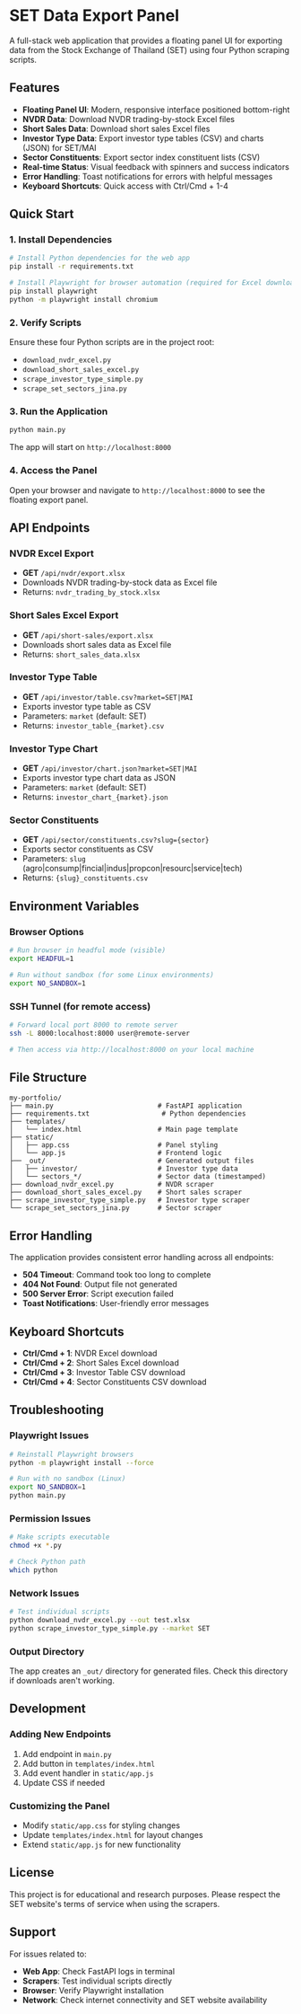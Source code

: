 # SET Data Export Panel

A full-stack web application that provides a floating panel UI for exporting data from the Stock Exchange of Thailand (SET) using four Python scraping scripts.

## Features

- **Floating Panel UI**: Modern, responsive interface positioned bottom-right
- **NVDR Data**: Download NVDR trading-by-stock Excel files
- **Short Sales Data**: Download short sales Excel files  
- **Investor Type Data**: Export investor type tables (CSV) and charts (JSON) for SET/MAI
- **Sector Constituents**: Export sector index constituent lists (CSV)
- **Real-time Status**: Visual feedback with spinners and success indicators
- **Error Handling**: Toast notifications for errors with helpful messages
- **Keyboard Shortcuts**: Quick access with Ctrl/Cmd + 1-4

## Quick Start

### 1. Install Dependencies

```bash
# Install Python dependencies for the web app
pip install -r requirements.txt

# Install Playwright for browser automation (required for Excel downloads)
pip install playwright
python -m playwright install chromium
```

### 2. Verify Scripts

Ensure these four Python scripts are in the project root:
- `download_nvdr_excel.py`
- `download_short_sales_excel.py`
- `scrape_investor_type_simple.py`
- `scrape_set_sectors_jina.py`

### 3. Run the Application

```bash
python main.py
```

The app will start on `http://localhost:8000`

### 4. Access the Panel

Open your browser and navigate to `http://localhost:8000` to see the floating export panel.

## API Endpoints

### NVDR Excel Export
- **GET** `/api/nvdr/export.xlsx`
- Downloads NVDR trading-by-stock data as Excel file
- Returns: `nvdr_trading_by_stock.xlsx`

### Short Sales Excel Export  
- **GET** `/api/short-sales/export.xlsx`
- Downloads short sales data as Excel file
- Returns: `short_sales_data.xlsx`

### Investor Type Table
- **GET** `/api/investor/table.csv?market=SET|MAI`
- Exports investor type table as CSV
- Parameters: `market` (default: SET)
- Returns: `investor_table_{market}.csv`

### Investor Type Chart
- **GET** `/api/investor/chart.json?market=SET|MAI`
- Exports investor type chart data as JSON
- Parameters: `market` (default: SET)
- Returns: `investor_chart_{market}.json`

### Sector Constituents
- **GET** `/api/sector/constituents.csv?slug={sector}`
- Exports sector constituents as CSV
- Parameters: `slug` (agro|consump|fincial|indus|propcon|resourc|service|tech)
- Returns: `{slug}_constituents.csv`

## Environment Variables

### Browser Options
```bash
# Run browser in headful mode (visible)
export HEADFUL=1

# Run without sandbox (for some Linux environments)
export NO_SANDBOX=1
```

### SSH Tunnel (for remote access)
```bash
# Forward local port 8000 to remote server
ssh -L 8000:localhost:8000 user@remote-server

# Then access via http://localhost:8000 on your local machine
```

## File Structure

```
my-portfolio/
├── main.py                          # FastAPI application
├── requirements.txt                  # Python dependencies
├── templates/
│   └── index.html                   # Main page template
├── static/
│   ├── app.css                      # Panel styling
│   └── app.js                       # Frontend logic
├── _out/                            # Generated output files
│   ├── investor/                    # Investor type data
│   └── sectors_*/                   # Sector data (timestamped)
├── download_nvdr_excel.py           # NVDR scraper
├── download_short_sales_excel.py    # Short sales scraper
├── scrape_investor_type_simple.py   # Investor type scraper
└── scrape_set_sectors_jina.py       # Sector scraper
```

## Error Handling

The application provides consistent error handling across all endpoints:

- **504 Timeout**: Command took too long to complete
- **404 Not Found**: Output file not generated
- **500 Server Error**: Script execution failed
- **Toast Notifications**: User-friendly error messages

## Keyboard Shortcuts

- **Ctrl/Cmd + 1**: NVDR Excel download
- **Ctrl/Cmd + 2**: Short Sales Excel download  
- **Ctrl/Cmd + 3**: Investor Table CSV download
- **Ctrl/Cmd + 4**: Sector Constituents CSV download

## Troubleshooting

### Playwright Issues
```bash
# Reinstall Playwright browsers
python -m playwright install --force

# Run with no sandbox (Linux)
export NO_SANDBOX=1
python main.py
```

### Permission Issues
```bash
# Make scripts executable
chmod +x *.py

# Check Python path
which python
```

### Network Issues
```bash
# Test individual scripts
python download_nvdr_excel.py --out test.xlsx
python scrape_investor_type_simple.py --market SET
```

### Output Directory
The app creates an `_out/` directory for generated files. Check this directory if downloads aren't working.

## Development

### Adding New Endpoints
1. Add endpoint in `main.py`
2. Add button in `templates/index.html`
3. Add event handler in `static/app.js`
4. Update CSS if needed

### Customizing the Panel
- Modify `static/app.css` for styling changes
- Update `templates/index.html` for layout changes
- Extend `static/app.js` for new functionality

## License

This project is for educational and research purposes. Please respect the SET website's terms of service when using the scrapers.

## Support

For issues related to:
- **Web App**: Check FastAPI logs in terminal
- **Scrapers**: Test individual scripts directly
- **Browser**: Verify Playwright installation
- **Network**: Check internet connectivity and SET website availability
